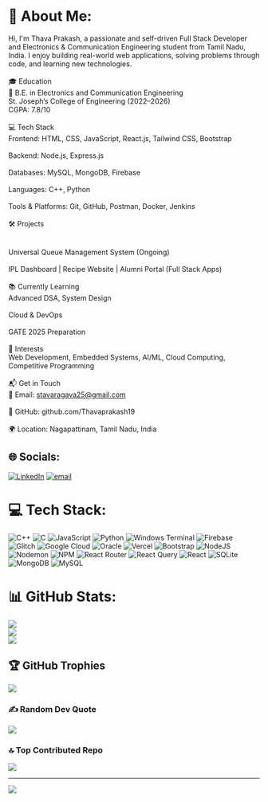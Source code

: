 # 💫 About Me:
Hi, I'm Thava Prakash, a passionate and self-driven Full Stack Developer and Electronics & Communication Engineering student from Tamil Nadu, India. I enjoy building real-world web applications, solving problems through code, and learning new technologies.<br><br>🎓 Education<br>🏫 B.E. in Electronics and Communication Engineering<br>St. Joseph’s College of Engineering (2022–2026)<br>CGPA: 7.8/10<br><br>💻 Tech Stack<br>Frontend: HTML, CSS, JavaScript, React.js, Tailwind CSS, Bootstrap<br><br>Backend: Node.js, Express.js<br><br>Databases: MySQL, MongoDB, Firebase<br><br>Languages: C++, Python<br><br>Tools & Platforms: Git, GitHub, Postman, Docker, Jenkins<br><br>🛠️ Projects<br><br><br>Universal Queue Management System (Ongoing)<br><br>IPL Dashboard | Recipe Website | Alumni Portal (Full Stack Apps)<br><br>📚 Currently Learning<br>Advanced DSA, System Design<br><br>Cloud & DevOps<br><br>GATE 2025 Preparation<br><br>🌱 Interests<br>Web Development, Embedded Systems, AI/ML, Cloud Computing, Competitive Programming<br><br>📬 Get in Touch<br>📧 Email: stavaragava25@gmail.com<br><br>🔗 GitHub: github.com/Thavaprakash19<br><br>🌍 Location: Nagapattinam, Tamil Nadu, India


## 🌐 Socials:
[![LinkedIn](https://img.shields.io/badge/LinkedIn-%230077B5.svg?logo=linkedin&logoColor=white)](https://linkedin.com/in/https://www.linkedin.com/in/thava-prakash-64664b256/) [![email](https://img.shields.io/badge/Email-D14836?logo=gmail&logoColor=white)](mailto:tavaragava25@gmail.com) 

# 💻 Tech Stack:
![C++](https://img.shields.io/badge/c++-%2300599C.svg?style=for-the-badge&logo=c%2B%2B&logoColor=white) ![C](https://img.shields.io/badge/c-%2300599C.svg?style=for-the-badge&logo=c&logoColor=white) ![JavaScript](https://img.shields.io/badge/javascript-%23323330.svg?style=for-the-badge&logo=javascript&logoColor=%23F7DF1E) ![Python](https://img.shields.io/badge/python-3670A0?style=for-the-badge&logo=python&logoColor=ffdd54) ![Windows Terminal](https://img.shields.io/badge/Windows%20Terminal-%234D4D4D.svg?style=for-the-badge&logo=windows-terminal&logoColor=white) ![Firebase](https://img.shields.io/badge/firebase-%23039BE5.svg?style=for-the-badge&logo=firebase) ![Glitch](https://img.shields.io/badge/glitch-%233333FF.svg?style=for-the-badge&logo=glitch&logoColor=white) ![Google Cloud](https://img.shields.io/badge/GoogleCloud-%234285F4.svg?style=for-the-badge&logo=google-cloud&logoColor=white) ![Oracle](https://img.shields.io/badge/Oracle-F80000?style=for-the-badge&logo=oracle&logoColor=white) ![Vercel](https://img.shields.io/badge/vercel-%23000000.svg?style=for-the-badge&logo=vercel&logoColor=white) ![Bootstrap](https://img.shields.io/badge/bootstrap-%238511FA.svg?style=for-the-badge&logo=bootstrap&logoColor=white) ![NodeJS](https://img.shields.io/badge/node.js-6DA55F?style=for-the-badge&logo=node.js&logoColor=white) ![Nodemon](https://img.shields.io/badge/NODEMON-%23323330.svg?style=for-the-badge&logo=nodemon&logoColor=%BBDEAD) ![NPM](https://img.shields.io/badge/NPM-%23CB3837.svg?style=for-the-badge&logo=npm&logoColor=white) ![React Router](https://img.shields.io/badge/React_Router-CA4245?style=for-the-badge&logo=react-router&logoColor=white) ![React Query](https://img.shields.io/badge/-React%20Query-FF4154?style=for-the-badge&logo=react%20query&logoColor=white) ![React](https://img.shields.io/badge/react-%2320232a.svg?style=for-the-badge&logo=react&logoColor=%2361DAFB) ![SQLite](https://img.shields.io/badge/sqlite-%2307405e.svg?style=for-the-badge&logo=sqlite&logoColor=white) ![MongoDB](https://img.shields.io/badge/MongoDB-%234ea94b.svg?style=for-the-badge&logo=mongodb&logoColor=white) ![MySQL](https://img.shields.io/badge/mysql-4479A1.svg?style=for-the-badge&logo=mysql&logoColor=white)
# 📊 GitHub Stats:
![](https://github-readme-stats.vercel.app/api?username=Thavaprakash19&theme=dark&hide_border=false&include_all_commits=false&count_private=false)<br/>
![](https://nirzak-streak-stats.vercel.app/?user=Thavaprakash19&theme=dark&hide_border=false)<br/>
![](https://github-readme-stats.vercel.app/api/top-langs/?username=Thavaprakash19&theme=dark&hide_border=false&include_all_commits=false&count_private=false&layout=compact)

## 🏆 GitHub Trophies
![](https://github-profile-trophy.vercel.app/?username=Thavaprakash19&theme=radical&no-frame=false&no-bg=true&margin-w=4)

### ✍️ Random Dev Quote
![](https://quotes-github-readme.vercel.app/api?type=horizontal&theme=radical)

### 🔝 Top Contributed Repo
![](https://github-contributor-stats.vercel.app/api?username=Thavaprakash19&limit=5&theme=dark&combine_all_yearly_contributions=true)

---
[![](https://visitcount.itsvg.in/api?id=Thavaprakash19&icon=0&color=0)](https://visitcount.itsvg.in)

<!-- Proudly created with GPRM ( https://gprm.itsvg.in ) -->
